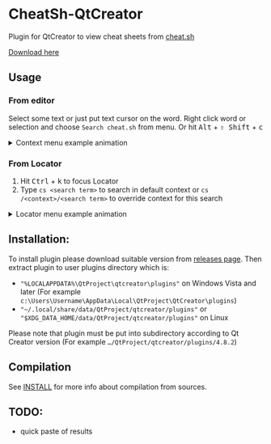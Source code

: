 # CheatSh-QtCreator
Plugin for QtCreator to view cheat sheets from [cheat.sh](https://github.com/chubin/cheat.sh)

[Download here](https://github.com/pozemka/cheatsh-qtcreator/releases)

## Usage
### From editor
Select some text or just put text cursor on the word. Right click word or selection and choose `Search cheat.sh` from menu. Or hit <kbd>Alt</kbd> + <kbd>⇧ Shift</kbd> + <kbd>c</kbd>

<details><summary>Context menu example animation</summary>

![Context menu example animation](https://raw.githubusercontent.com/pozemka/resources/master/contextmenu.gif)

</details>

### From Locator
1. Hit <kbd>Ctrl</kbd> + <kbd>k</kbd> to focus Locator
2. Type `cs <search term>` to search in default context or `cs /<context>/<search term>` to override context for this search

<details><summary>Locator menu example animation</summary>
  
![Locator example animation](https://raw.githubusercontent.com/pozemka/resources/master/locator.gif)

</details>

## Installation:
To install plugin please download suitable version from [releases page](https://github.com/pozemka/cheatsh-qtcreator/releases). 
Then extract plugin to user plugins directory which is:
* `"%LOCALAPPDATA%\QtProject\qtcreator\plugins"` on Windows Vista and later (For example `c:\Users\Username\AppData\Local\QtProject\QtCreator\plugins`)
* `"~/.local/share/data/QtProject/qtcreator/plugins"` or `"$XDG_DATA_HOME/data/QtProject/qtcreator/plugins"` on Linux

Please note that plugin must be put into subdirectory according to Qt Creator version (For example `…/QtProject/qtcreator/plugins/4.8.2`)

## Compilation
See [INSTALL](INSTALL.md) for more info about compilation from sources.

## TODO:
* quick paste of results
